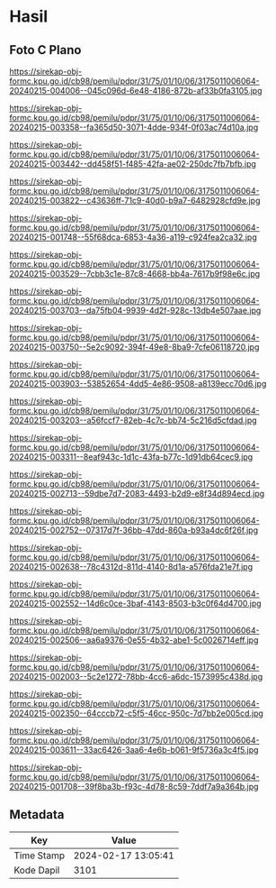 # Hasil

## Foto C Plano

https://sirekap-obj-formc.kpu.go.id/cb98/pemilu/pdpr/31/75/01/10/06/3175011006064-20240215-004006--045c096d-6e48-4186-872b-af33b0fa3105.jpg

https://sirekap-obj-formc.kpu.go.id/cb98/pemilu/pdpr/31/75/01/10/06/3175011006064-20240215-003358--fa365d50-3071-4dde-934f-0f03ac74d10a.jpg

https://sirekap-obj-formc.kpu.go.id/cb98/pemilu/pdpr/31/75/01/10/06/3175011006064-20240215-003442--dd458f51-f485-42fa-ae02-250dc7fb7bfb.jpg

https://sirekap-obj-formc.kpu.go.id/cb98/pemilu/pdpr/31/75/01/10/06/3175011006064-20240215-003822--c43636ff-71c9-40d0-b9a7-6482928cfd9e.jpg

https://sirekap-obj-formc.kpu.go.id/cb98/pemilu/pdpr/31/75/01/10/06/3175011006064-20240215-001748--55f68dca-6853-4a36-a119-c924fea2ca32.jpg

https://sirekap-obj-formc.kpu.go.id/cb98/pemilu/pdpr/31/75/01/10/06/3175011006064-20240215-003529--7cbb3c1e-87c8-4668-bb4a-7617b9f98e6c.jpg

https://sirekap-obj-formc.kpu.go.id/cb98/pemilu/pdpr/31/75/01/10/06/3175011006064-20240215-003703--da75fb04-9939-4d2f-928c-13db4e507aae.jpg

https://sirekap-obj-formc.kpu.go.id/cb98/pemilu/pdpr/31/75/01/10/06/3175011006064-20240215-003750--5e2c9092-394f-49e8-8ba9-7cfe06118720.jpg

https://sirekap-obj-formc.kpu.go.id/cb98/pemilu/pdpr/31/75/01/10/06/3175011006064-20240215-003903--53852654-4dd5-4e86-9508-a8139ecc70d6.jpg

https://sirekap-obj-formc.kpu.go.id/cb98/pemilu/pdpr/31/75/01/10/06/3175011006064-20240215-003203--a56fccf7-82eb-4c7c-bb74-5c216d5cfdad.jpg

https://sirekap-obj-formc.kpu.go.id/cb98/pemilu/pdpr/31/75/01/10/06/3175011006064-20240215-003311--8eaf943c-1d1c-43fa-b77c-1d91db64cec9.jpg

https://sirekap-obj-formc.kpu.go.id/cb98/pemilu/pdpr/31/75/01/10/06/3175011006064-20240215-002713--59dbe7d7-2083-4493-b2d9-e8f34d894ecd.jpg

https://sirekap-obj-formc.kpu.go.id/cb98/pemilu/pdpr/31/75/01/10/06/3175011006064-20240215-002752--07317d7f-36bb-47dd-860a-b93a4dc6f26f.jpg

https://sirekap-obj-formc.kpu.go.id/cb98/pemilu/pdpr/31/75/01/10/06/3175011006064-20240215-002638--78c4312d-811d-4140-8d1a-a576fda21e7f.jpg

https://sirekap-obj-formc.kpu.go.id/cb98/pemilu/pdpr/31/75/01/10/06/3175011006064-20240215-002552--14d6c0ce-3baf-4143-8503-b3c0f64d4700.jpg

https://sirekap-obj-formc.kpu.go.id/cb98/pemilu/pdpr/31/75/01/10/06/3175011006064-20240215-002506--aa6a9376-0e55-4b32-abe1-5c0026714eff.jpg

https://sirekap-obj-formc.kpu.go.id/cb98/pemilu/pdpr/31/75/01/10/06/3175011006064-20240215-002003--5c2e1272-78bb-4cc6-a6dc-1573995c438d.jpg

https://sirekap-obj-formc.kpu.go.id/cb98/pemilu/pdpr/31/75/01/10/06/3175011006064-20240215-002350--64cccb72-c5f5-46cc-950c-7d7bb2e005cd.jpg

https://sirekap-obj-formc.kpu.go.id/cb98/pemilu/pdpr/31/75/01/10/06/3175011006064-20240215-003611--33ac6426-3aa6-4e6b-b061-9f5736a3c4f5.jpg

https://sirekap-obj-formc.kpu.go.id/cb98/pemilu/pdpr/31/75/01/10/06/3175011006064-20240215-001708--39f8ba3b-f93c-4d78-8c59-7ddf7a9a364b.jpg


## Metadata

| Key        | Value               |
| ---------- | ------------------- |
| Time Stamp | 2024-02-17 13:05:41 |
| Kode Dapil | 3101                |



